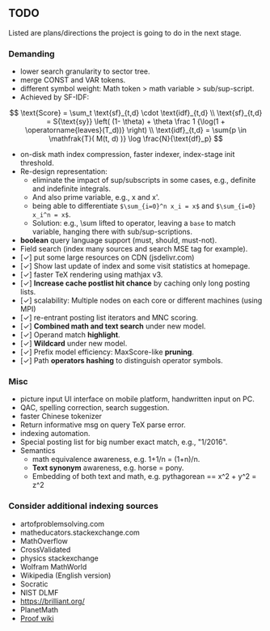## TODO
Listed are plans/directions the project is going to do
in the next stage.

### Demanding
* lower search granularity to sector tree.
* merge CONST and VAR tokens.
* different symbol weight: Math token > math variable > sub/sup-script.
 * Achieved by SF-IDF:

$$
\text{Score} = \sum_t \text{sf}_{t,d} \cdot \text{idf}_{t,d}  \\
\text{sf}_{t,d} = S{\text{sy}} \left( (1- \theta) + \theta \frac 1 {\log(1 + \operatorname{leaves}(T_d))} \right)  \\
\text{idf}_{t,d} = \sum{p \in \mathfrak{T}( M(t, d) )} \log \frac{N}{\text{df}_p}
$$

* on-disk math index compression, faster indexer, index-stage init threshold.
* Re-design representation:
  * eliminate the impact of sup/subscripts in some cases, e.g., definite and indefinite integrals. 
  * And also prime variable, e.g., x and x'. 
  * being able to differentiate `$\sum_{i=0}^n x_i = x$` and `$\sum_{i=0} x_i^n = x$`. 
  * Solution: e.g., \sum lifted to operator, leaving a `base` to match variable, hanging there with sub/sup-scriptions.
* **boolean** query language support (must, should, must-not).
* Field search (index many sources and search MSE tag for example).
* [✓] put some large resources on CDN (jsdelivr.com)
* [✓] Show last update of index and some visit statistics at homepage.
* [✓] faster TeX rendering using mathjax v3.
* [✓] **Increase cache postlist hit chance** by caching only long posting lists.
* [✓] scalability: Multiple nodes on each core or different machines (using MPI)
* [✓] re-entrant posting list iterators and MNC scoring.
* [✓] **Combined math and text search** under new model.
* [✓] Operand match **highlight**.
* [✓] **Wildcard** under new model.
* [✓] Prefix model efficiency: MaxScore-like **pruning**.
* [✓] Path **operators hashing** to distinguish operator symbols.

### Misc
* picture input UI interface on mobile platform, handwritten input on PC.
* QAC, spelling correction, search suggestion.
* faster Chinese tokenizer
* Return informative msg on query TeX parse error.
* indexing automation.
* Special posting list for big number exact match, e.g., "1/2016".
* Semantics
  * math equivalence awareness, e.g. 1+1/n = (1+n)/n.
  * **Text synonym** awareness, e.g. horse = pony.
  * Embedding of both text and math, e.g. pythagorean == x^2 + y^2 = z^2

### Consider additional indexing sources
* artofproblemsolving.com
* matheducators.stackexchange.com
* MathOverflow
* CrossValidated
* physics stackexchange
* Wolfram MathWorld
* Wikipedia (English version)
* Socratic
* NIST DLMF
* https://brilliant.org/
* PlanetMath
* [Proof wiki](https://proofwiki.org/wiki/Main_Page)
